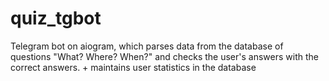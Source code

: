 # quiz_tgbot
Telegram bot on aiogram, which parses data from the database of questions "What? Where? When?" and checks the user's answers with the correct answers. + maintains user statistics in the database
